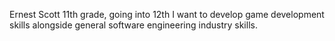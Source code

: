 Ernest Scott
11th grade, going into 12th
I want to develop game development skills alongside general software engineering industry skills.
